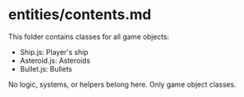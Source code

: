 # entities/contents.md

This folder contains classes for all game objects:
- Ship.js: Player's ship
- Asteroid.js: Asteroids
- Bullet.js: Bullets

No logic, systems, or helpers belong here. Only game object classes.
